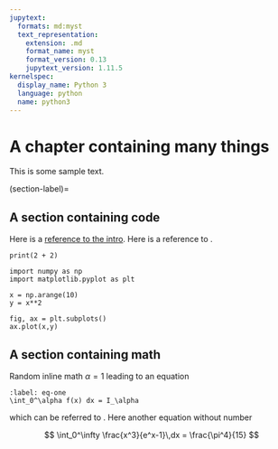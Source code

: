 ```yaml
---
jupytext:
  formats: md:myst
  text_representation:
    extension: .md
    format_name: myst
    format_version: 0.13
    jupytext_version: 1.11.5
kernelspec:
  display_name: Python 3
  language: python
  name: python3
---
```


# A chapter containing many things

This is some sample text.

(section-label)=
## A section containing code

Here is a [reference to the intro](intro.md). Here is a reference to [](section-label).

```{code-cell}
print(2 + 2)
```

```{code-cell}
import numpy as np
import matplotlib.pyplot as plt

x = np.arange(10)
y = x**2

fig, ax = plt.subplots()
ax.plot(x,y)
```

## A section containing math

Random inline math $\alpha=1$ leading to an equation

```{math}
:label: eq-one
\int_0^\alpha f(x) dx = I_\alpha
```
which can be referred to [](eq-one). Here another equation
without number

$$
  \int_0^\infty \frac{x^3}{e^x-1}\,dx = \frac{\pi^4}{15}
$$

